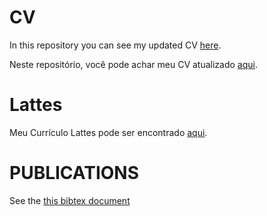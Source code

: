 # CV

In this repository you can see my updated CV
[here](CV-EN.pdf).

Neste repositório, você pode achar meu CV atualizado
[aqui](CV-PT.pdf).

# Lattes

Meu Currículo Lattes pode ser encontrado
[aqui](http://lattes.cnpq.br/1511789633871437).

# PUBLICATIONS

See the
[this bibtex document](./myrefs.bib)

